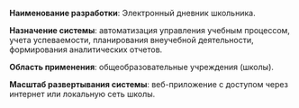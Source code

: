 **Наименование разработки**: Электронный дневник школьника.  

**Назначение системы**: автоматизация управления учебным процессом, учета успеваемости, планирования внеучебной деятельности, формирования аналитических отчетов.

**Область применения**: общеобразовательные учреждения (школы).  

**Масштаб развертывания системы**: веб-приложение с доступом через интернет или локальную сеть школы.